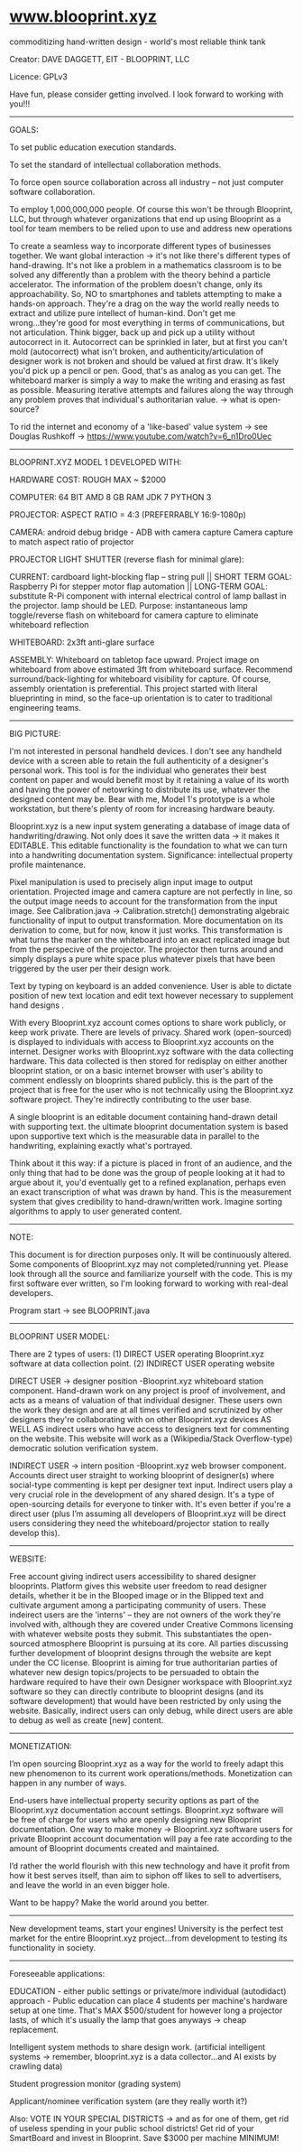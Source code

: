 # www.blooprint.xyz
commoditizing hand-written design - world's most reliable think tank

Creator:	DAVE DAGGETT, EIT - BLOOPRINT, LLC

Licence:	GPLv3

Have fun, please consider getting involved.  I look forward to working with you!!!
____________________________________________________________________________

GOALS:

To set public education execution standards.

To set the standard of intellectual collaboration methods.

To force open source collaboration across all industry – not just computer software collaboration.

To employ 1,000,000,000 people.  Of course this won't be through Blooprint, LLC, but through whatever organizations that end up using Blooprint as a tool for team members to be relied upon to use and address new operations

To create a seamless way to incorporate different types of businesses together.  We want global interaction -> it's not like there's different types of hand-drawing.  It's not like a problem in a mathematics classroom is to be solved any differently than a problem with the theory behind a particle accelerator.  The information of the problem doesn't change, only its approachability.  So, NO to smartphones and tablets attempting to make a hands-on approach.  They're a drag on the way the world really needs to extract and utilize pure intellect of human-kind.  Don't get me wrong...they're good for most everything in terms of communications, but not articulation.  Think bigger, back up and pick up a utility without autocorrect in it.  Autocorrect can be sprinkled in later, but at first you can't mold (autocorrect) what isn't broken, and authenticity/articulation of designer work is not broken and should be valued at first draw.  It's likely you'd pick up a pencil or pen.  Good, that's as analog as you can get.  The whiteboard marker is simply a way to make the writing and erasing as fast as possible.  Measuring iterative attempts and failures along the way through any problem proves that individual's authoritarian value. -> what is open-source?

To rid the internet and economy of a 'like-based' value system -> see Douglas Rushkoff -> https://www.youtube.com/watch?v=6_n1Dro0Uec
____________________________________________________________________________

BLOOPRINT.XYZ MODEL 1 DEVELOPED WITH: 

HARDWARE COST: ROUGH MAX ~ $2000

COMPUTER: 
64 BIT AMD 
8 GB RAM 
JDK 7
PYTHON 3

PROJECTOR: 
ASPECT RATIO = 4:3 (PREFERRABLY 16:9-1080p) 

CAMERA: 
android debug bridge - ADB with camera capture
Camera capture to match aspect ratio of projector

PROJECTOR LIGHT SHUTTER (reverse flash for minimal glare):

CURRENT: cardboard light-blocking flap – string pull || SHORT TERM GOAL: Raspberry Pi for stepper motor flap automation || LONG-TERM GOAL: substitute R-Pi component with internal electrical control of lamp ballast in the projector.  lamp should be LED.  Purpose: instantaneous lamp toggle/reverse flash on whiteboard for camera capture to eliminate whiteboard reflection 

WHITEBOARD: 2x3ft anti-glare surface 

ASSEMBLY: Whiteboard on tabletop face upward. Project image on whiteboard from above estimated 3ft from whiteboard surface. Recommend surround/back-lighting for whiteboard visibility for capture.  Of course, assembly orientation is preferential.  This project started with literal blueprinting in mind, so the face-up orientation is to cater to traditional engineering teams.
____________________________________________________________________________

BIG PICTURE:

I'm not interested in personal handheld devices.  I don't see any handheld device with a screen able to retain the full authenticity of a designer's personal work.  This tool is for the individual who generates their best content on paper and would benefit most by it retaining a value of its worth and having the power of netowrking to distribute its use, whatever the designed content may be.  Bear with me, Model 1's prototype is a whole workstation, but there's plenty of room for increasing hardware beauty.

Blooprint.xyz is a new input system generating a database of image data of handwriting/drawing.  Not only does it save the written data -> it makes it EDITABLE.  This editable functionality is the foundation to what we can turn into a handwriting documentation system.  Significance: intellectual property profile maintenance.

Pixel manipulation is used to precisely align input image to output orientation.  Projected image and camera capture are not perfectly in line, so the output image needs to account for the transformation from the input image.  See Calibration.java -> Calibration.stretch() demonstrating algebraic functionality of input to output transformation.  More documentation on its derivation to come, but for now, know it just works.  This transformation is what turns the marker on the whiteboard into an exact replicated image but from the perspecive of the projector.  The projector then turns around and simply displays a pure white space plus whatever pixels that have been triggered by the user per their design work.

Text by typing on keyboard is an added convenience.  User is able to dictate position of new text location and edit text however necessary to supplement hand designs .

With every Blooprint.xyz account comes options to share work publicly, or keep work private. There are levels of privacy.  Shared work (open-sourced) is displayed to individuals with access to Blooprint.xyz accounts on the internet.  Designer works with Blooprint.xyz software with the data collecting hardware.  This data collected is then stored for redisplay on either another blooprint station, or on a basic internet browser with user's ability to comment endlessly on blooprints shared publicly. this is the part of the project that is free for the user who is not technically using the Blooprint.xyz software project.  They're indirectly contributing to the user base.

A single blooprint is an editable document containing hand-drawn detail with supporting text. the ultimate blooprint documentation system is based upon supportive text which is the measurable data in parallel to the handwriting, explaining exactly what's portrayed.

Think about it this way: if a picture is placed in front of an audience, and the only thing that had to be done was the group of people looking at it had to argue about it, you'd eventually get to a refined explanation, perhaps even an exact transcription of what was drawn by hand.  This is the measurement system that gives credibility to hand-drawn/written work.  Imagine sorting algorithms to apply to user generated content.
____________________________________________________________________________

NOTE:

This document is for direction purposes only.  It will be continuously altered.  Some components of Blooprint.xyz may not completed/running yet.  Please look through all the source and familiarize yourself with the code.  This is my first software ever written, so I'm looking forward to working with real-deal developers.

Program start -> see BLOOPRINT.java
____________________________________________________________________________

BLOOPRINT USER MODEL: 

There are 2 types of users: (1) DIRECT USER operating Blooprint.xyz software at data collection point. (2) INDIRECT USER operating website

DIRECT USER -> designer position 
-Blooprint.xyz whiteboard station component.  Hand-drawn work on any project is proof of involvement, and acts as a means of valuation of that individual designer.  These users own the work they design and are at all times verified and scrutinized by other designers they're collaborating with on other Blooprint.xyz devices AS WELL AS indirect users who have access to designers text for commenting on the website. This website will work as a (Wikipedia/Stack Overflow-type) democratic solution verification system. 

INDIRECT USER -> intern position 
-Blooprint.xyz web browser component.  Accounts direct user straight to working blooprint of designer(s) where social-type commenting is kept per designer text input.  Indirect users play a very crucial role in the development of any shared design.  It's a type of open-sourcing details for everyone to tinker with.  It's even better if you're a direct user (plus I’m assuming all developers of Blooprint.xyz will be direct users considering they need the whiteboard/projector station to really develop this).
____________________________________________________________________________

WEBSITE: 

Free account giving indirect users accessibility to shared designer blooprints.  Platform gives this website user freedom to read designer details, whether it be in the Blooped image or in the Blipped text and cultivate argument among a participating community of users.  These indeirect users are the 'interns' – they are not owners of the work they're involved with, although they are covered under Creative Commons licensing with whatever website posts they submit.  This substantiates the open-sourced atmosphere Blooprint is pursuing at its core.  All parties discussing further development of blooprint designs through the website are kept under the CC license.  Blooprint is aiming for true authoritarian parties of whatever new design topics/projects to be persuaded to obtain the hardware required to have their own Designer workspace with Blooprint.xyz software so they can directly contribute to blooprint designs (and its software development) that would have been restricted by only using the website.  Basically, indirect users can only debug, while direct users are able to debug as well as create [new] content.
____________________________________________________________________________

MONETIZATION:

I’m open sourcing Blooprint.xyz as a way for the world to freely adapt this new phenomenon to its current work operations/methods.  Monetization can happen in any number of ways.

End-users have intellectual property security options as part of the Blooprint.xyz documentation account settings.  Blooprint.xyz software will be free of charge for users who are openly designing new Blooprint documentation.  One way to make money -> Blooprint.xyz software users for private Blooprint account documentation will pay a fee rate according to the amount of Blooprint documents created and maintained.

I’d rather the world flourish with this new technology and have it profit from how it best serves itself, than aim to siphon off likes to sell to advertisers, and leave the world in an even bigger hole.

Want to be happy?  Make the world around you better.
____________________________________________________________________________

New development teams, start your engines!  University is the perfect test market for the entire Blooprint.xyz  project...from development to testing its functionality in society.
____________________________________________________________________________

Foreseeable applications:

EDUCATION - either public settings or private/more individual (autodidact) approach - Public education can place 4 students per machine's hardware setup at one time.  That's MAX $500/student for however long a projector lasts, of which it's usually the lamp that goes anyways -> cheap replacement.

Intelligent system methods to share design work.  (artificial intelligent systems -> remember, blooprint.xyz is a data collector...and AI exists by crawling data)

Student progression monitor (grading system)

Applicant/nominee verification system (are they really worth it?)

Also: VOTE IN YOUR SPECIAL DISTRICTS -> and as for one of them, get rid of useless spending in your public school districts!  Get rid of your SmartBoard and invest in Blooprint.  Save $3000 per machine MINIMUM!



